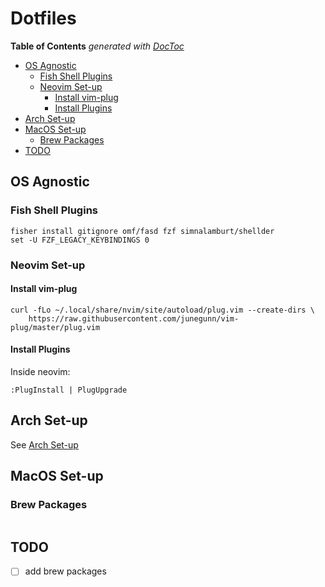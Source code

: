 # Dotfiles

<!-- START doctoc generated TOC please keep comment here to allow auto update -->
<!-- DON'T EDIT THIS SECTION, INSTEAD RE-RUN doctoc TO UPDATE -->
**Table of Contents**  *generated with [DocToc](https://github.com/thlorenz/doctoc)*

- [OS Agnostic](#os-agnostic)
  - [Fish Shell Plugins](#fish-shell-plugins)
  - [Neovim Set-up](#neovim-set-up)
    - [Install vim-plug](#install-vim-plug)
    - [Install Plugins](#install-plugins)
- [Arch Set-up](#arch-set-up)
- [MacOS Set-up](#macos-set-up)
  - [Brew Packages](#brew-packages)
- [TODO](#todo)

<!-- END doctoc generated TOC please keep comment here to allow auto update -->

## OS Agnostic
### Fish Shell Plugins
```
fisher install gitignore omf/fasd fzf simnalamburt/shellder
set -U FZF_LEGACY_KEYBINDINGS 0
```

### Neovim Set-up
#### Install vim-plug
```
curl -fLo ~/.local/share/nvim/site/autoload/plug.vim --create-dirs \
    https://raw.githubusercontent.com/junegunn/vim-plug/master/plug.vim
```
#### Install Plugins
Inside neovim:
```
:PlugInstall | PlugUpgrade
```

## Arch Set-up
See [Arch Set-up](https://www.github.com/danielmmetz/dotfiles/blob/master/docs/arch.md)

## MacOS Set-up
### Brew Packages
```
```


## TODO
  - [ ] add brew packages
